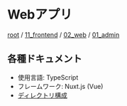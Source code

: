 # Webアプリ

[root](./../../../README.md) 
/ [11_frontend](./../../README.md) 
/ [02_web](./../README.md) 
/ [01_admin](./README.md) 

## 各種ドキュメント

* 使用言語: TypeScript
* フレームワーク: Nuxt.js (Vue)
* [ディレクトリ構成](./directories.md)
